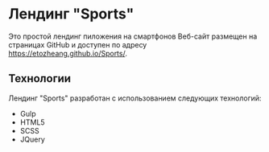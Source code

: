 # Лендинг "Sports"
Это простой лендинг пиложения на смартфонов 
Веб-сайт размещен на страницах GitHub и доступен по адресу https://etozheang.github.io/Sports/.

## Технологии
Лендинг "Sports" разработан с использованием следующих технологий:

* Gulp
* HTML5
* SCSS
* JQuery
